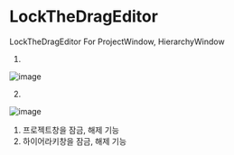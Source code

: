 # LockTheDragEditor
LockTheDragEditor For ProjectWindow, HierarchyWindow

1.
![image](https://github.com/lLcrowe/LockTheDragEditor/assets/44671731/e42db42e-365d-4fed-9162-608fbf2ac01f)


2.
![image](https://github.com/lLcrowe/LockTheDragEditor/assets/44671731/a462d399-272b-45d3-b20c-c70e0275102d)


1. 프로젝트창을 잠금, 해제 기능
2. 하이어라키창을 잠금, 해제 기능
